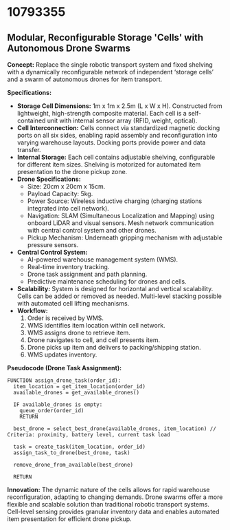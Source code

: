 # 10793355

## Modular, Reconfigurable Storage 'Cells' with Autonomous Drone Swarms

**Concept:** Replace the single robotic transport system and fixed shelving with a dynamically reconfigurable network of independent ‘storage cells’ and a swarm of autonomous drones for item transport.

**Specifications:**

*   **Storage Cell Dimensions:** 1m x 1m x 2.5m (L x W x H).  Constructed from lightweight, high-strength composite material.  Each cell is a self-contained unit with internal sensor array (RFID, weight, optical).
*   **Cell Interconnection:** Cells connect via standardized magnetic docking ports on all six sides, enabling rapid assembly and reconfiguration into varying warehouse layouts.  Docking ports provide power and data transfer.
*   **Internal Storage:** Each cell contains adjustable shelving, configurable for different item sizes.  Shelving is motorized for automated item presentation to the drone pickup zone.
*   **Drone Specifications:**
    *   Size: 20cm x 20cm x 15cm.
    *   Payload Capacity: 5kg.
    *   Power Source: Wireless inductive charging (charging stations integrated into cell network).
    *   Navigation:  SLAM (Simultaneous Localization and Mapping) using onboard LiDAR and visual sensors.  Mesh network communication with central control system and other drones.
    *   Pickup Mechanism:  Underneath gripping mechanism with adjustable pressure sensors.
*   **Central Control System:**
    *   AI-powered warehouse management system (WMS).
    *   Real-time inventory tracking.
    *   Drone task assignment and path planning.
    *   Predictive maintenance scheduling for drones and cells.
*   **Scalability:** System is designed for horizontal and vertical scalability. Cells can be added or removed as needed.  Multi-level stacking possible with automated cell lifting mechanisms.
* **Workflow:**
    1.  Order is received by WMS.
    2.  WMS identifies item location within cell network.
    3.  WMS assigns drone to retrieve item.
    4.  Drone navigates to cell, and cell presents item.
    5.  Drone picks up item and delivers to packing/shipping station.
    6.  WMS updates inventory.

**Pseudocode (Drone Task Assignment):**

```
FUNCTION assign_drone_task(order_id):
  item_location = get_item_location(order_id)
  available_drones = get_available_drones()

  IF available_drones is empty:
    queue_order(order_id)
    RETURN

  best_drone = select_best_drone(available_drones, item_location) // Criteria: proximity, battery level, current task load

  task = create_task(item_location, order_id)
  assign_task_to_drone(best_drone, task)

  remove_drone_from_available(best_drone)

  RETURN
```

**Innovation:** The dynamic nature of the cells allows for rapid warehouse reconfiguration, adapting to changing demands.  Drone swarms offer a more flexible and scalable solution than traditional robotic transport systems.  Cell-level sensing provides granular inventory data and enables automated item presentation for efficient drone pickup.